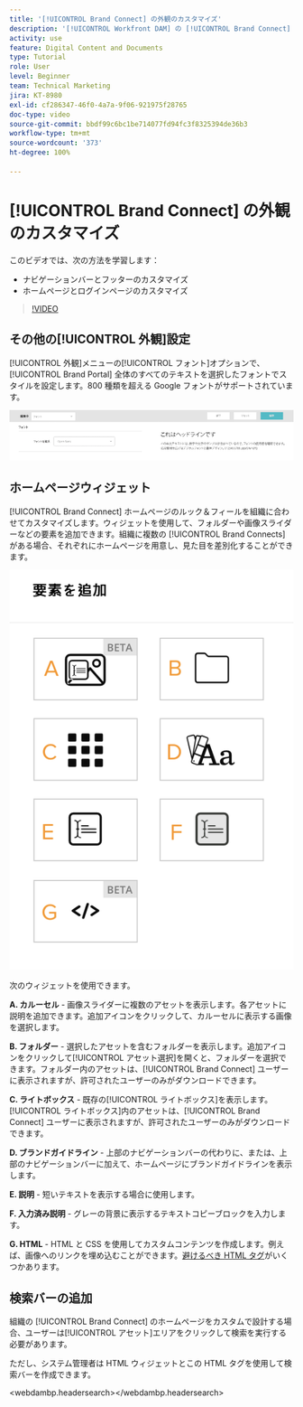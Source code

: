```yaml
---
title: '[!UICONTROL Brand Connect] の外観のカスタマイズ'
description: '[!UICONTROL Workfront DAM] の [!UICONTROL Brand Connect] で、ナビゲーションバーとフッターをカスタマイズする方法、ホームページとログインページをカスタマイズする方法を説明します。'
activity: use
feature: Digital Content and Documents
type: Tutorial
role: User
level: Beginner
team: Technical Marketing
jira: KT-8980
exl-id: cf286347-46f0-4a7a-9f06-921975f28765
doc-type: video
source-git-commit: bbdf99c6bc1be714077fd94fc3f8325394de36b3
workflow-type: tm+mt
source-wordcount: '373'
ht-degree: 100%

---
```


# [!UICONTROL Brand Connect] の外観のカスタマイズ

このビデオでは、次の方法を学習します：

* ナビゲーションバーとフッターのカスタマイズ
* ホームページとログインページのカスタマイズ

>[!VIDEO](https://video.tv.adobe.com/v/335242/?quality=12&learn=on&enablevpops=1)

## その他の[!UICONTROL 外観]設定

[!UICONTROL 外観]メニューの[!UICONTROL フォント]オプションで、[!UICONTROL Brand Portal] 全体のすべてのテキストを選択したフォントでスタイルを設定します。800 種類を超える Google フォントがサポートされています。

![Brand Portal の[!UICONTROL 外観]メニュースタイルの[!UICONTROL フォント]オプション](assets/02-brand-connect-appearance-font.png)

## ホームページウィジェット

[!UICONTROL Brand Connect] ホームページのルック＆フィールを組織に合わせてカスタマイズします。ウィジェットを使用して、フォルダーや画像スライダーなどの要素を追加できます。組織に複数の [!UICONTROL Brand Connects] がある場合、それぞれにホームページを用意し、見た目を差別化することができます。

![[!UICONTROL Brand Connect] ホームページで利用可能なウィジェットのスクリーンショット](assets/03-brand-connect-home-page-widgets.png)

次のウィジェットを使用できます。

**A. カルーセル** - 画像スライダーに複数のアセットを表示します。各アセットに説明を追加できます。追加アイコンをクリックして、カルーセルに表示する画像を選択します。

**B. フォルダー** - 選択したアセットを含むフォルダーを表示します。追加アイコンをクリックして[!UICONTROL アセット選択]を開くと、フォルダーを選択できます。フォルダー内のアセットは、[!UICONTROL Brand Connect] ユーザーに表示されますが、許可されたユーザーのみがダウンロードできます。

**C. ライトボックス** - 既存の[!UICONTROL ライトボックス]を表示します。[!UICONTROL ライトボックス]内のアセットは、[!UICONTROL Brand Connect] ユーザーに表示されますが、許可されたユーザーのみがダウンロードできます。

**D. ブランドガイドライン** - 上部のナビゲーションバーの代わりに、または、上部のナビゲーションバーに加えて、ホームページにブランドガイドラインを表示します。

**E. 説明** - 短いテキストを表示する場合に使用します。

**F. 入力済み説明** - グレーの背景に表示するテキストコピーブロックを入力します。

**G. HTML** - HTML と CSS を使用してカスタムコンテンツを作成します。例えば、画像へのリンクを埋め込むことができます。[避けるべき HTML タグ](https://www.damsuccess.com/hc/en-us/articles/206170043-Brand-Connect-Admin-Guide#html)がいくつかあります。

## 検索バーの追加

組織の [!UICONTROL Brand Connect] のホームページをカスタムで設計する場合、ユーザーは[!UICONTROL アセット]エリアをクリックして検索を実行する必要があります。

ただし、システム管理者は HTML ウィジェットとこの HTML タグを使用して検索バーを作成できます。

&lt;webdambp.headersearch>&lt;/webdambp.headersearch>
